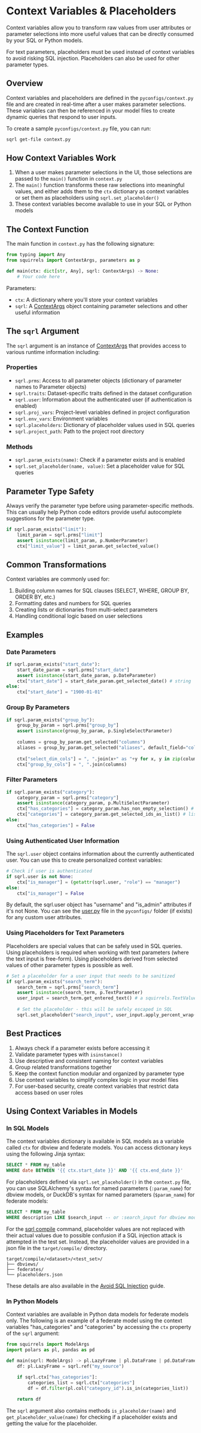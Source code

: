 # Context Variables & Placeholders

Context variables allow you to transform raw values from user attributes or parameter selections into more useful values that can be directly consumed by your SQL or Python models.

For text parameters, placeholders must be used instead of context variables to avoid risking SQL injection. Placeholders can also be used for other parameter types.

## Overview

Context variables and placeholders are defined in the `pyconfigs/context.py` file and are created in real-time after a user makes parameter selections. These variables can then be referenced in your model files to create dynamic queries that respond to user inputs.

To create a sample `pyconfigs/context.py` file, you can run:

```bash
sqrl get-file context.py
```

## How Context Variables Work

1. When a user makes parameter selections in the UI, those selections are passed to the `main()` function in `context.py`
2. The `main()` function transforms these raw selections into meaningful values, and either adds them to the `ctx` dictionary as context variables or set them as placeholders using `sqrl.set_placeholder()`
3. These context variables become available to use in your SQL or Python models

## The Context Function

The main function in `context.py` has the following signature:

```python
from typing import Any
from squirrels import ContextArgs, parameters as p

def main(ctx: dict[str, Any], sqrl: ContextArgs) -> None:
    # Your code here
```

Parameters:
- `ctx`: A dictionary where you'll store your context variables
- `sqrl`: A [ContextArgs] object containing parameter selections and other useful information

## The `sqrl` Argument

The `sqrl` argument is an instance of [ContextArgs] that provides access to various runtime information including:

### Properties

- `sqrl.prms`: Access to all parameter objects (dictionary of parameter names to Parameter objects)
- `sqrl.traits`: Dataset-specific traits defined in the dataset configuration
- `sqrl.user`: Information about the authenticated user (if authentication is enabled)
- `sqrl.proj_vars`: Project-level variables defined in project configuration
- `sqrl.env_vars`: Environment variables
- `sqrl.placeholders`: Dictionary of placeholder values used in SQL queries
- `sqrl.project_path`: Path to the project root directory

### Methods

- `sqrl.param_exists(name)`: Check if a parameter exists and is enabled
- `sqrl.set_placeholder(name, value)`: Set a placeholder value for SQL queries

## Parameter Type Safety

Always verify the parameter type before using parameter-specific methods. This can usually help Python code editors provide useful autocomplete suggestions for the parameter type.

```python
if sqrl.param_exists("limit"):
    limit_param = sqrl.prms["limit"]
    assert isinstance(limit_param, p.NumberParameter)
    ctx["limit_value"] = limit_param.get_selected_value()
```

## Common Transformations

Context variables are commonly used for:

1. Building column names for SQL clauses (SELECT, WHERE, GROUP BY, ORDER BY, etc.)
2. Formatting dates and numbers for SQL queries
3. Creating lists or dictionaries from multi-select parameters
4. Handling conditional logic based on user selections

## Examples

### Date Parameters

```python
if sqrl.param_exists("start_date"):
    start_date_param = sqrl.prms["start_date"]
    assert isinstance(start_date_param, p.DateParameter)
    ctx["start_date"] = start_date_param.get_selected_date() # string
else:
    ctx["start_date"] = "1900-01-01"
```

### Group By Parameters

```python
if sqrl.param_exists("group_by"):
    group_by_param = sqrl.prms["group_by"]
    assert isinstance(group_by_param, p.SingleSelectParameter)
    
    columns = group_by_param.get_selected("columns")
    aliases = group_by_param.get_selected("aliases", default_field="columns")
    
    ctx["select_dim_cols"] = ", ".join(x+" as "+y for x, y in zip(columns, aliases))
    ctx["group_by_cols"] = ", ".join(columns)
```

### Filter Parameters

```python
if sqrl.param_exists("category"):
    category_param = sqrl.prms["category"]
    assert isinstance(category_param, p.MultiSelectParameter)
    ctx["has_categories"] = category_param.has_non_empty_selection() # boolean
    ctx["categories"] = category_param.get_selected_ids_as_list() # list of strings
else:
    ctx["has_categories"] = False
```

### Using Authenticated User Information

The `sqrl.user` object contains information about the currently authenticated user. You can use this to create personalized context variables:

```python
# Check if user is authenticated
if sqrl.user is not None:
    ctx["is_manager"] = (getattr(sqrl.user, "role") == "manager")
else:
    ctx["is_manager"] = False
```

By default, the sqrl.user object has "username" and "is_admin" attributes if it's not None. You can see the [user.py] file in the `pyconfigs/` folder (if exists) for any custom user attributes.

### Using Placeholders for Text Parameters

Placeholders are special values that can be safely used in SQL queries. Using placeholders is required when working with text parameters (where the text input is free-form). Using placeholders derived from selected values of other parameter types is possible as well.

```python
# Set a placeholder for a user input that needs to be sanitized
if sqrl.param_exists("search_term"):
    search_term = sqrl.prms["search_term"]
    assert isinstance(search_term, p.TextParameter)
    user_input = search_term.get_entered_text() # a squirrels.TextValue object
    
    # Set the placeholder - this will be safely escaped in SQL
    sqrl.set_placeholder("search_input", user_input.apply_percent_wrap())
```

## Best Practices

1. Always check if a parameter exists before accessing it
2. Validate parameter types with `isinstance()`
3. Use descriptive and consistent naming for context variables
4. Group related transformations together
5. Keep the context function modular and organized by parameter type
6. Use context variables to simplify complex logic in your model files
7. For user-based security, create context variables that restrict data access based on user roles

## Using Context Variables in Models

### In SQL Models

The context variables dictionary is available in SQL models as a variable called `ctx` for dbview and federate models. You can access dictionary keys using the following Jinja syntax:

```sql
SELECT * FROM my_table
WHERE date BETWEEN '{{ ctx.start_date }}' AND '{{ ctx.end_date }}'
```

For placeholders defined via `sqrl.set_placeholder()` in the `context.py` file, you can use SQLAlchemy's syntax for named parameters (`:param_name`) for dbview models, or DuckDB's syntax for named parameters (`$param_name`) for federate models:

```sql
SELECT * FROM my_table
WHERE description LIKE $search_input -- or :search_input for dbview models
```

For the [sqrl compile] command, placeholder values are not replaced with their actual values due to possible confusion if a SQL injection attack is attempted in the test set. Instead, the placeholder values are provided in a json file in the `target/compile/` directory.

```
target/compile/<dataset>/<test_set>/
├── dbviews/
├── federates/
└── placeholders.json
```

These details are also available in the [Avoid SQL Injection] guide.

### In Python Models

Context variables are available in Python data models for federate models only. The following is an example of a federate model using the context variables "has_categories" and "categories" by accessing the `ctx` property of the `sqrl` argument:

```python
from squirrels import ModelArgs
import polars as pl, pandas as pd

def main(sqrl: ModelArgs) -> pl.LazyFrame | pl.DataFrame | pd.DataFrame:
    df: pl.LazyFrame = sqrl.ref("my_source")
    
    if sqrl.ctx["has_categories"]:
        categories_list = sqrl.ctx["categories"]
        df = df.filter(pl.col("category_id").is_in(categories_list))

    return df
```

The `sqrl` argument also contains methods `is_placeholder(name)` and `get_placeholder_value(name)` for checking if a placeholder exists and getting the value for the placeholder.


[ContextArgs]: ../../tba
[user.py]: ./user
[sqrl compile]: ../../references/cli/compile
[Avoid SQL Injection]: ../guides/sql-injection
